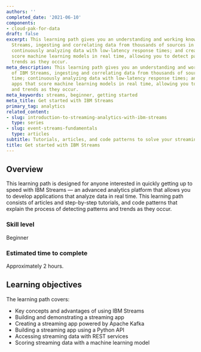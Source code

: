 ```yaml
---
authors: ''
completed_date: '2021-06-10'
components:
- cloud-pak-for-data
draft: false
excerpt: This learning path gives you an understanding and working knowledge of IBM
  Streams, ingesting and correlating data from thousands of sources in real time;
  continuously analyzing data with low-latency response times; and creating apps that
  score machine learning models in real time, allowing you to detect patterns and
  trends as they occur.
meta_description: This learning path gives you an understanding and working knowledge
  of IBM Streams, ingesting and correlating data from thousands of sources in real
  time; continuously analyzing data with low-latency response times; and creating
  apps that score machine learning models in real time, allowing you to detect patterns
  and trends as they occur.
meta_keywords: streams, beginner, getting started
meta_title: Get started with IBM Streams
primary_tag: analytics
related_content:
- slug: introduction-to-streaming-analytics-with-ibm-streams
  type: series
- slug: event-streams-fundamentals
  type: articles
subtitle: Tutorials, articles, and code patterns to solve your streaming data needs
title: Get started with IBM Streams
---
```


## Overview

This learning path is designed for anyone interested in quickly getting up to speed with IBM Streams — an advanced analytics platform that allows you to develop applications that analyze data in real time. This learning path consists of articles and step-by-step tutorials, and code patterns that explain the process of detecting patterns and trends as they occur. 

### Skill level

Beginner

### Estimated time to complete

Approximately 2 hours.

## Learning objectives

The learning path covers:

* Key concepts and advantages of using IBM Streams
* Building and demonstrating a streaming app
* Creating a streaming app powered by Apache Kafka
* Building a streaming app using a Python API
* Accessing streaming data with REST services
* Scoring streaming data with a machine learning model